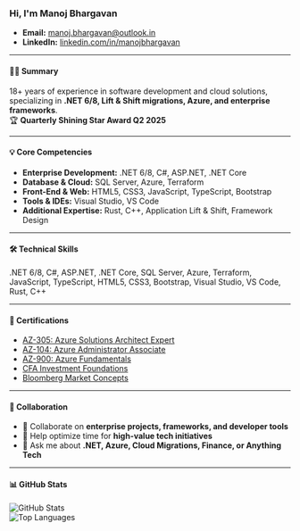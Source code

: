 ### Hi, I'm Manoj Bhargavan  

- **Email:** [manoj.bhargavan@outlook.in](mailto:manoj.bhargavan@outlook.in)  
- **LinkedIn:** [linkedin.com/in/manojbhargavan](https://www.linkedin.com/in/manojbhargavan/)  

---

#### 👨‍💼 Summary
18+ years of experience in software development and cloud solutions, specializing in **.NET 6/8, Lift & Shift migrations, Azure, and enterprise frameworks**.  
🏆 **Quarterly Shining Star Award Q2 2025**

---

#### 💡 Core Competencies

- **Enterprise Development:** .NET 6/8, C#, ASP.NET, .NET Core  
- **Database & Cloud:** SQL Server, Azure, Terraform  
- **Front-End & Web:** HTML5, CSS3, JavaScript, TypeScript, Bootstrap  
- **Tools & IDEs:** Visual Studio, VS Code  
- **Additional Expertise:** Rust, C++, Application Lift & Shift, Framework Design

---

#### 🛠 Technical Skills

.NET 6/8, C#, ASP.NET, .NET Core, SQL Server, Azure, Terraform, JavaScript, TypeScript, HTML5, CSS3, Bootstrap, Visual Studio, VS Code, Rust, C++  

---

#### 🏅 Certifications

- [AZ-305: Azure Solutions Architect Expert](https://learn.microsoft.com/en-us/users/manojbhargavan-7357/credentials/f9c92da9cce551f8)  
- [AZ-104: Azure Administrator Associate](https://learn.microsoft.com/en-us/users/manojbhargavan-7357/credentials/fb10e22a5651a9d3)  
- [AZ-900: Azure Fundamentals](https://learn.microsoft.com/en-us/users/manojbhargavan-7357/credentials/e15429a0d57feb0d)  
- [CFA Investment Foundations](https://basno.com/khjlx43i?em=li&t=1486162961)  
- [Bloomberg Market Concepts](https://drive.proton.me/urls/FNG5AW8HT0#8K0rtlwIdO6h)  

---

#### 🤝 Collaboration

- 👯 Collaborate on **enterprise projects, frameworks, and developer tools**  
- 🤔 Help optimize time for **high-value tech initiatives**  
- 💬 Ask me about **.NET, Azure, Cloud Migrations, Finance, or Anything Tech**

---

#### 📊 GitHub Stats

![GitHub Stats](https://github-readme-stats.vercel.app/api?username=manojbhargavan&count_private=true&show_icons=true)  
![Top Languages](https://github-readme-stats.vercel.app/api/top-langs/?username=manojbhargavan&layout=compact&hide=html)
